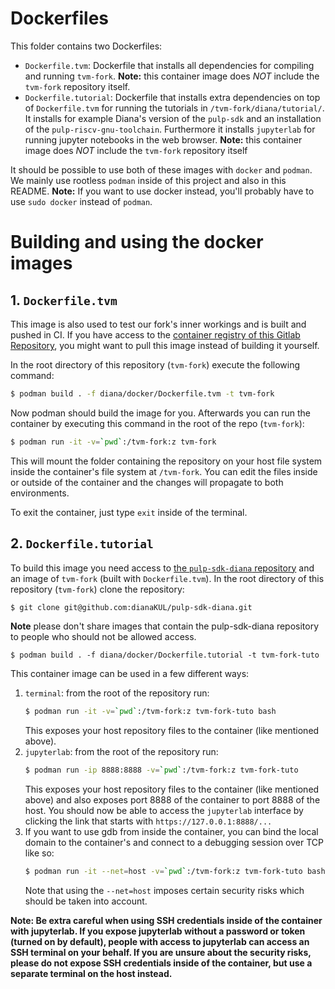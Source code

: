 # Dockerfiles

This folder contains two Dockerfiles:
* `Dockerfile.tvm`: Dockerfile that installs all dependencies for compiling and running `tvm-fork`.
**Note:** this container image does *NOT* include the `tvm-fork` repository itself.
* `Dockerfile.tutorial`: Dockerfile that installs extra dependencies on top of `Dockerfile.tvm` for running the tutorials in `/tvm-fork/diana/tutorial/`.
It installs for example Diana's version of the `pulp-sdk` and an installation of the `pulp-riscv-gnu-toolchain`.
Furthermore it installs `jupyterlab` for running jupyter notebooks in the web browser.
**Note:** this container image does *NOT* include the `tvm-fork` repository itself

It should be possible to use both of these images with `docker` and `podman`.
We mainly use rootless `podman` inside of this project and also in this README.
**Note:** If you want to use docker instead, you'll probably have to use `sudo docker` instead of `podman`.

# Building and using the docker images

## 1. `Dockerfile.tvm`

This image is also used to test our fork's inner workings and is built and pushed in CI.
If you have access to the [container registry of this Gitlab Repository](https://gitlab.com/soma_compiler/tvm-fork/container_registry),
you might want to pull this image instead of building it yourself.

In the root directory of this repository (`tvm-fork`) execute the following command:
```sh
$ podman build . -f diana/docker/Dockerfile.tvm -t tvm-fork
```
Now podman should build the image for you.
Afterwards you can run the container by executing this command in the root of the repo (`tvm-fork`):
```sh
$ podman run -it -v=`pwd`:/tvm-fork:z tvm-fork
```
This will mount the folder containing the repository on your host file system inside the container's file system at `/tvm-fork`.
You can edit the files inside or outside of the container and the changes will propagate to both environments. 

To exit the container, just type `exit` inside of the terminal.


## 2. `Dockerfile.tutorial`

To build this image you need access to [the `pulp-sdk-diana` repository](https://github.com/dianaKUL/pulp-sdk-diana)
and an image of `tvm-fork` (built with `Dockerfile.tvm`).
In the root directory of this repository (`tvm-fork`) clone the repository:
```sh
$ git clone git@github.com:dianaKUL/pulp-sdk-diana.git
```
**Note** please don't share images that contain the pulp-sdk-diana repository to people who should not be allowed access.

```
$ podman build . -f diana/docker/Dockerfile.tutorial -t tvm-fork-tuto

```

This container image can be used in a few different ways:
1. `terminal`: from the root of the repository run:
	```sh
	$ podman run -it -v=`pwd`:/tvm-fork:z tvm-fork-tuto bash
	```
	This exposes your host repository files to the container (like mentioned above).
2. `jupyterlab`: from the root of the repository run:
	```sh
	$ podman run -ip 8888:8888 -v=`pwd`:/tvm-fork:z tvm-fork-tuto
	```
	This exposes your host repository files to the container (like mentioned above) and also
	exposes port 8888 of the container to port 8888 of the host.
	You should now be able to access the `jupyterlab` interface by clicking the link that starts with `https://127.0.0.1:8888/...`
3. If you want to use gdb from inside the container, you can bind the local domain to the container's and connect to a debugging session over TCP like so:
    ```sh
    $ podman run -it --net=host -v=`pwd`:/tvm-fork:z tvm-fork-tuto bash
    ``` 
    Note that using the `--net=host` imposes certain security risks which should be taken into account.

**Note: Be extra careful when using SSH credentials inside of the container with jupyterlab.
If you expose jupyterlab without a password or token (turned on by default),
people with access to jupyterlab can access an SSH terminal on your behalf.
If you are unsure about the security risks, please do not expose SSH credentials 
inside of the container, but use a separate terminal on the host instead.**

